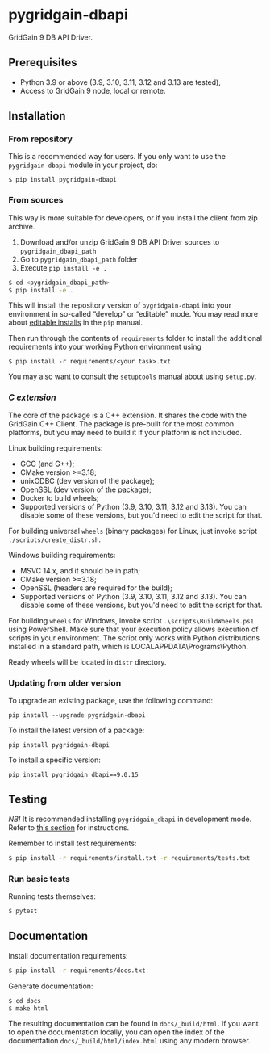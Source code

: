 # pygridgain-dbapi
GridGain 9 DB API Driver.

## Prerequisites

- Python 3.9 or above (3.9, 3.10, 3.11, 3.12 and 3.13 are tested),
- Access to GridGain 9 node, local or remote.

## Installation

### From repository
This is a recommended way for users. If you only want to use the `pygridgain-dbapi` module in your project, do:
```
$ pip install pygridgain-dbapi
```

### From sources
This way is more suitable for developers, or if you install the client from zip archive.
1. Download and/or unzip GridGain 9 DB API Driver sources to `pygridgain_dbapi_path`
2. Go to `pygridgain_dbapi_path` folder
3. Execute `pip install -e .`

```bash
$ cd <pygridgain_dbapi_path>
$ pip install -e .
```

This will install the repository version of `pygridgain-dbapi` into your environment in so-called “develop” or “editable”
mode. You may read more about [editable installs](https://pip.pypa.io/en/stable/reference/pip_install/#editable-installs)
in the `pip` manual.

Then run through the contents of `requirements` folder to install the additional requirements into your working Python
environment using
```
$ pip install -r requirements/<your task>.txt
```

You may also want to consult the `setuptools` manual about using `setup.py`.

### *C extension*

The core of the package is a C++ extension. It shares the code with the GridGain C++ Client. The package is pre-built
for the most common platforms, but you may need to build it if your platform is not included.

Linux building requirements:
- GCC (and G++);
- CMake version >=3.18;
- unixODBC (dev version of the package);
- OpenSSL (dev version of the package);
- Docker to build wheels;
- Supported versions of Python (3.9, 3.10, 3.11, 3.12 and 3.13).
  You can disable some of these versions, but you'd need to edit the script for that.

For building universal `wheels` (binary packages) for Linux, just invoke script `./scripts/create_distr.sh`.

Windows building requirements:
- MSVC 14.x, and it should be in path;
- CMake version >=3.18;
- OpenSSL (headers are required for the build);
- Supported versions of Python (3.9, 3.10, 3.11, 3.12 and 3.13).
  You can disable some of these versions, but you'd need to edit the script for that.

For building `wheels` for Windows, invoke script `.\scripts\BuildWheels.ps1` using PowerShell.
Make sure that your execution policy allows execution of scripts in your environment.
The script only works with Python distributions installed in a standard path, which is LOCALAPPDATA\Programs\Python.

Ready wheels will be located in `distr` directory.

### Updating from older version

To upgrade an existing package, use the following command:
```
pip install --upgrade pygridgain-dbapi
```

To install the latest version of a package:

```
pip install pygridgain-dbapi
```

To install a specific version:

```
pip install pygridgain_dbapi==9.0.15
```

## Testing
*NB!* It is recommended installing `pygridgain_dbapi` in development mode.
Refer to [this section](#from-sources) for instructions.

Remember to install test requirements:
```bash
$ pip install -r requirements/install.txt -r requirements/tests.txt
```

### Run basic tests
Running tests themselves:
```bash
$ pytest
```

## Documentation

Install documentation requirements:
```bash
$ pip install -r requirements/docs.txt
```

Generate documentation:

```bash
$ cd docs
$ make html
```

The resulting documentation can be found in `docs/_build/html`. If you want to open the documentation locally, you can
open the index of the documentation `docs/_build/html/index.html` using any modern browser.
